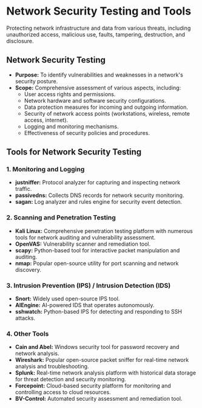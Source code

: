 # Network Security Testing and Tools

Protecting network infrastructure and data from various threats, including unauthorized access, malicious use, faults, tampering, destruction, and disclosure.

## Network Security Testing

* **Purpose:** To identify vulnerabilities and weaknesses in a network's security posture.
* **Scope:**  Comprehensive assessment of various aspects, including:
    * User access rights and permissions.
    * Network hardware and software security configurations.
    * Data protection measures for incoming and outgoing information.
    * Security of network access points (workstations, wireless, remote access, internet).
    * Logging and monitoring mechanisms.
    * Effectiveness of security policies and procedures.

## Tools for Network Security Testing

### 1. Monitoring and Logging

* **justniffer:** Protocol analyzer for capturing and inspecting network traffic.
* **passivedns:** Collects DNS records for network security monitoring.
* **sagan:** Log analyzer and rules engine for security event detection.

### 2. Scanning and Penetration Testing

* **Kali Linux:**  Comprehensive penetration testing platform with numerous tools for network auditing and vulnerability assessment.
* **OpenVAS:** Vulnerability scanner and remediation tool.
* **scapy:** Python-based tool for interactive packet manipulation and auditing.
* **nmap:**  Popular open-source utility for port scanning and network discovery.

### 3. Intrusion Prevention (IPS) / Intrusion Detection (IDS)

* **Snort:**  Widely used open-source IPS tool.
* **AIEngine:**  AI-powered IDS that operates autonomously.
* **sshwatch:**  Python-based IPS for detecting and responding to SSH attacks.

### 4. Other Tools

* **Cain and Abel:** Windows security tool for password recovery and network analysis.
* **Wireshark:**  Popular open-source packet sniffer for real-time network analysis and troubleshooting.
* **Splunk:**  Real-time network analysis platform with historical data storage for threat detection and security monitoring.
* **Forcepoint:** Cloud-based security platform for monitoring and controlling access to cloud resources.
* **BV-Control:** Automated security assessment and remediation tool.
